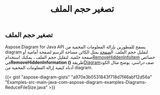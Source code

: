 ﻿---
title: تصغير حجم الملف
type: docs
weight: 50
url: /ar/java/reduce-file-size/
description: يشرح هذا القسم كيفية تصغير حجم الملف من diagram إلى Aspose.Diagram.
---
## **تصغير حجم الملف**
 Aspose.Diagram for Java API يسمح للمطورين بإزالة المعلومات المخفية من diagram لتقليل حجم الملف.
 ال[صفحة](https://reference.aspose.com/diagram/java/com.aspose.diagram/Page) يمثل الكائن مساحة الرسم لصفحة أمامية أو صفحة خلفية. لتقليل حجم الملف ، يمكنك استخدام[RemoveHiddenInfoItem](https://reference.aspose.com/diagram/java/com.aspose.diagram/RemoveHiddenInfoItem) خصائص في**RemoveHiddenInformation ()** طريقة[Diagram](https://reference.aspose.com/diagram/java)صف دراسي. يوضح مثال الكود أدناه كيفية إزالة المعلومات المخفية من diagram.

{{< gist "aspose-diagram-gists" "a970e3b0531843f718d7f46abf12d56a" "Examples-src-main-java-com-aspose-diagram-examples-Diagrams-ReduceFileSize.java" >}}
